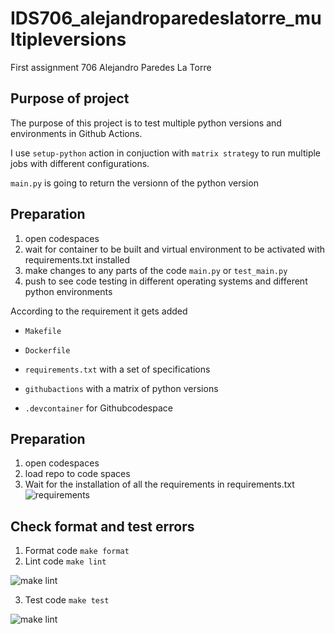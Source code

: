 # IDS706_alejandroparedeslatorre_multipleversions
First assignment 706 Alejandro Paredes La Torre 

## Purpose of project
The purpose of this project is to test multiple python versions and environments in Github Actions. 

I use `setup-python` action in conjuction with `matrix strategy` to run multiple jobs with different configurations. 

`main.py` is going to return the versionn of the python version

## Preparation
1. open codespaces 
2. wait for container to be built and virtual environment to be activated with requirements.txt installed 
3. make changes to any parts of the code `main.py` or `test_main.py`
4. push to see code testing in different operating systems and different python environments 


According to the requirement it gets added

* `Makefile`

* `Dockerfile`

* `requirements.txt` with a set of specifications

* `githubactions` with a matrix of python versions 

* `.devcontainer` for Githubcodespace 


## Preparation
1. open codespaces 
2. load repo to code spaces
2. Wait for the installation of all the requirements in requirements.txt
![requirements](image.png)

## Check format and test errors
1. Format code `make format`
2. Lint code `make lint`

![make lint](lint.JPG)

3. Test code `make test`

![make lint](test.JPG)
